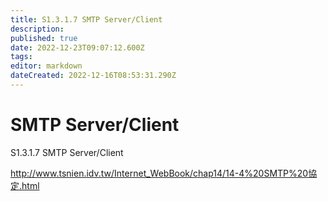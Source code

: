 ```yaml
---
title: S1.3.1.7	SMTP Server/Client
description: 
published: true
date: 2022-12-23T09:07:12.600Z
tags: 
editor: markdown
dateCreated: 2022-12-16T08:53:31.290Z
---
```


# SMTP Server/Client
S1.3.1.7 SMTP Server/Client

http://www.tsnien.idv.tw/Internet_WebBook/chap14/14-4%20SMTP%20協定.html
